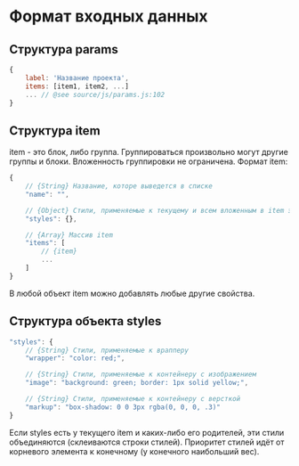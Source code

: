 # Формат входных данных

## Структура params

```js
{
    label: 'Название проекта',
    items: [item1, item2, ...]
    ... // @see source/js/params.js:102
}
```

## Структура item

item - это блок, либо группа. Группироваться произвольно могут другие группы и блоки. Вложенность группировки не ограничена. Формат item:
```js
{
    // {String} Название, которе выведется в списке
    "name": "",

    // {Object} Стили, применяемые к текущему и всем вложенным в item элементам. См. Структура объекта styles.
    "styles": {},

    // {Array} Массив item
    "items": [
        // {item}
        ...
    ]
}
```

В любой объект item можно добавлять любые другие свойства.

## Структура объекта styles

```js
"styles": {
    // {String} Стили, применяемые к врапперу
    "wrapper": "color: red;",

    // {String} Стили, применяемые к контейнеру с изображением
    "image": "background: green; border: 1px solid yellow;",

    // {String} Стили, применяемые к контейнеру с версткой
    "markup": "box-shadow: 0 0 3px rgba(0, 0, 0, .3)"
}
```

Если styles есть у текущего item и каких-либо его родителей, эти стили объединяются (склеиваются строки стилей). Приоритет стилей идёт от корневого элемента к конечному (у конечного наибольший вес).
